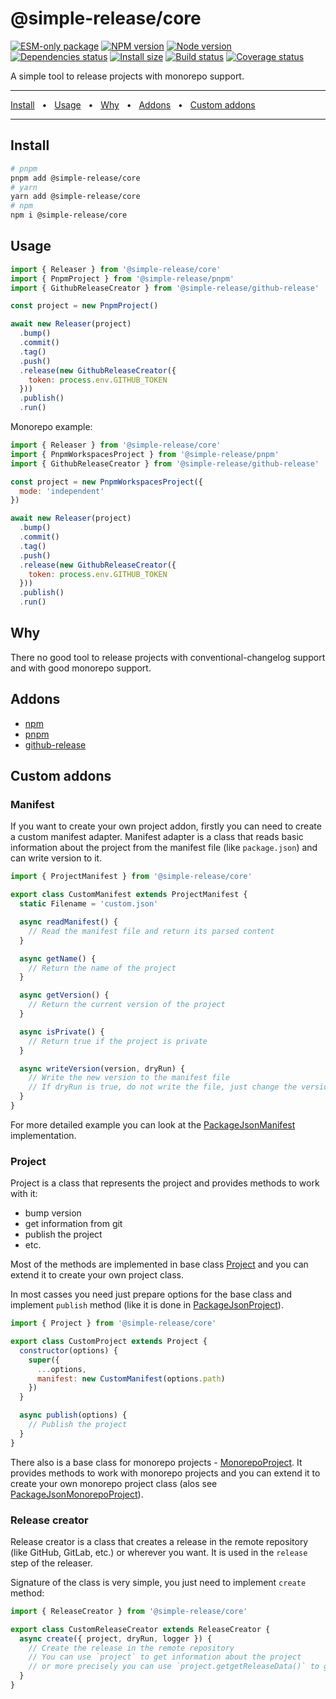 # @simple-release/core

[![ESM-only package][package]][package-url]
[![NPM version][npm]][npm-url]
[![Node version][node]][node-url]
[![Dependencies status][deps]][deps-url]
[![Install size][size]][size-url]
[![Build status][build]][build-url]
[![Coverage status][coverage]][coverage-url]

[package]: https://img.shields.io/badge/package-ESM--only-ffe536.svg
[package-url]: https://nodejs.org/api/esm.html

[npm]: https://img.shields.io/npm/v/@simple-release/core.svg
[npm-url]: https://www.npmjs.com/package/@simple-release/core

[node]: https://img.shields.io/node/v/@simple-release/core.svg
[node-url]: https://nodejs.org

[deps]: https://img.shields.io/librariesio/release/npm/@simple-release/core
[deps-url]: https://libraries.io/npm/@simple-release%2Fcore/tree

[size]: https://packagephobia.com/badge?p=@simple-release/core
[size-url]: https://packagephobia.com/result?p=@simple-release/core

[build]: https://img.shields.io/github/actions/workflow/status/TrigenSoftware/simple-release/tests.yml?branch=main
[build-url]: https://github.com/TrigenSoftware/simple-release/actions

[coverage]: https://coveralls.io/repos/github/TrigenSoftware/simple-release/badge.svg?branch=main
[coverage-url]: https://coveralls.io/github/TrigenSoftware/simple-release?branch=main

A simple tool to release projects with monorepo support.

<hr />
<a href="#install">Install</a>
<span>&nbsp;&nbsp;•&nbsp;&nbsp;</span>
<a href="#usage">Usage</a>
<span>&nbsp;&nbsp;•&nbsp;&nbsp;</span>
<a href="#why">Why</a>
<span>&nbsp;&nbsp;•&nbsp;&nbsp;</span>
<a href="#addons">Addons</a>
<span>&nbsp;&nbsp;•&nbsp;&nbsp;</span>
<a href="#custom-addons">Custom addons</a>
<br />
<hr />

## Install

```bash
# pnpm
pnpm add @simple-release/core
# yarn
yarn add @simple-release/core
# npm
npm i @simple-release/core
```

## Usage

```js
import { Releaser } from '@simple-release/core'
import { PnpmProject } from '@simple-release/pnpm'
import { GithubReleaseCreator } from '@simple-release/github-release'

const project = new PnpmProject()

await new Releaser(project)
  .bump()
  .commit()
  .tag()
  .push()
  .release(new GithubReleaseCreator({
    token: process.env.GITHUB_TOKEN
  }))
  .publish()
  .run()
```

Monorepo example:

```js
import { Releaser } from '@simple-release/core'
import { PnpmWorkspacesProject } from '@simple-release/pnpm'
import { GithubReleaseCreator } from '@simple-release/github-release'

const project = new PnpmWorkspacesProject({
  mode: 'independent'
})

await new Releaser(project)
  .bump()
  .commit()
  .tag()
  .push()
  .release(new GithubReleaseCreator({
    token: process.env.GITHUB_TOKEN
  }))
  .publish()
  .run()
```

## Why

There no good tool to release projects with conventional-changelog support and with good monorepo support.

## Addons

- [npm](https://github.com/TrigenSoftware/simple-release/tree/main/packages/npm)
- [pnpm](https://github.com/TrigenSoftware/simple-release/tree/main/packages/pnpm)
- [github-release](https://github.com/TrigenSoftware/simple-release/tree/main/packages/github-release)

## Custom addons

### Manifest

If you want to create your own project addon, firstly you can need to create a custom manifest adapter. Manifest adapter is a class that reads basic information about the project from the manifest file (like `package.json`) and can write version to it.

```js
import { ProjectManifest } from '@simple-release/core'

export class CustomManifest extends ProjectManifest {
  static Filename = 'custom.json'

  async readManifest() {
    // Read the manifest file and return its parsed content
  }

  async getName() {
    // Return the name of the project
  }

  async getVersion() {
    // Return the current version of the project
  }

  async isPrivate() {
    // Return true if the project is private
  }

  async writeVersion(version, dryRun) {
    // Write the new version to the manifest file
    // If dryRun is true, do not write the file, just change the version in memory
  }
}
```

For more detailed example you can look at the [PackageJsonManifest](./src/manifest/packageJson.ts) implementation.

### Project

Project is a class that represents the project and provides methods to work with it:

- bump version
- get information from git
- publish the project
- etc.

Most of the methods are implemented in base class [Project](./src/project/project.ts) and you can extend it to create your own project class.

In most casses you need just prepare options for the base class and implement `publish` method (like it is done in [PackageJsonProject](./src/project/packageJson.ts)).

```js
import { Project } from '@simple-release/core'

export class CustomProject extends Project {
  constructor(options) {
    super({
      ...options,
      manifest: new CustomManifest(options.path)
    })
  }

  async publish(options) {
    // Publish the project
  }
}
```

There also is a base class for monorepo projects - [MonorepoProject](./src/project/monorepo.ts). It provides methods to work with monorepo projects and you can extend it to create your own monorepo project class (alos see [PackageJsonMonorepoProject](./src/project/packageJsonMonorepo.ts)).

### Release creator

Release creator is a class that creates a release in the remote repository (like GitHub, GitLab, etc.) or wherever you want. It is used in the `release` step of the releaser.

Signature of the class is very simple, you just need to implement `create` method:

```js
import { ReleaseCreator } from '@simple-release/core'

export class CustomReleaseCreator extends ReleaseCreator {
  async create({ project, dryRun, logger }) {
    // Create the release in the remote repository
    // You can use `project` to get information about the project
    // or more precisely you can use `project.getgetReleaseData()` to get the data for the release
  }
}
```
